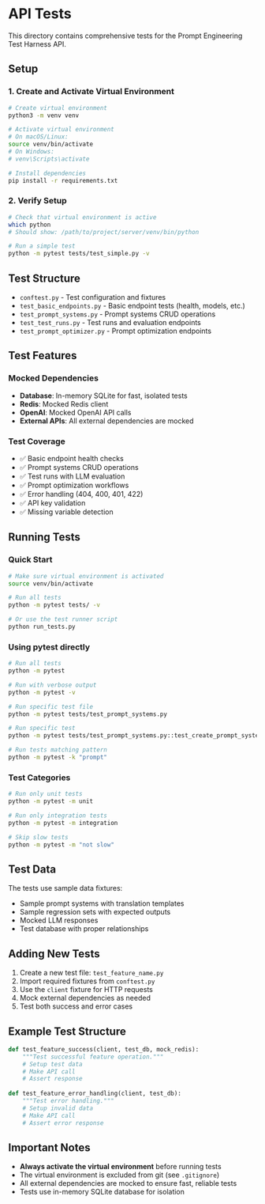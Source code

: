 # API Tests

This directory contains comprehensive tests for the Prompt Engineering Test Harness API.

## Setup

### 1. Create and Activate Virtual Environment

```bash
# Create virtual environment
python3 -m venv venv

# Activate virtual environment
# On macOS/Linux:
source venv/bin/activate
# On Windows:
# venv\Scripts\activate

# Install dependencies
pip install -r requirements.txt
```

### 2. Verify Setup

```bash
# Check that virtual environment is active
which python
# Should show: /path/to/project/server/venv/bin/python

# Run a simple test
python -m pytest tests/test_simple.py -v
```

## Test Structure

- `conftest.py` - Test configuration and fixtures
- `test_basic_endpoints.py` - Basic endpoint tests (health, models, etc.)
- `test_prompt_systems.py` - Prompt systems CRUD operations
- `test_test_runs.py` - Test runs and evaluation endpoints
- `test_prompt_optimizer.py` - Prompt optimization endpoints

## Test Features

### Mocked Dependencies
- **Database**: In-memory SQLite for fast, isolated tests
- **Redis**: Mocked Redis client
- **OpenAI**: Mocked OpenAI API calls
- **External APIs**: All external dependencies are mocked

### Test Coverage
- ✅ Basic endpoint health checks
- ✅ Prompt systems CRUD operations
- ✅ Test runs with LLM evaluation
- ✅ Prompt optimization workflows
- ✅ Error handling (404, 400, 401, 422)
- ✅ API key validation
- ✅ Missing variable detection

## Running Tests

### Quick Start
```bash
# Make sure virtual environment is activated
source venv/bin/activate

# Run all tests
python -m pytest tests/ -v

# Or use the test runner script
python run_tests.py
```

### Using pytest directly
```bash
# Run all tests
python -m pytest

# Run with verbose output
python -m pytest -v

# Run specific test file
python -m pytest tests/test_prompt_systems.py

# Run specific test
python -m pytest tests/test_prompt_systems.py::test_create_prompt_system

# Run tests matching pattern
python -m pytest -k "prompt"
```

### Test Categories
```bash
# Run only unit tests
python -m pytest -m unit

# Run only integration tests
python -m pytest -m integration

# Skip slow tests
python -m pytest -m "not slow"
```

## Test Data

The tests use sample data fixtures:
- Sample prompt systems with translation templates
- Sample regression sets with expected outputs
- Mocked LLM responses
- Test database with proper relationships

## Adding New Tests

1. Create a new test file: `test_feature_name.py`
2. Import required fixtures from `conftest.py`
3. Use the `client` fixture for HTTP requests
4. Mock external dependencies as needed
5. Test both success and error cases

## Example Test Structure

```python
def test_feature_success(client, test_db, mock_redis):
    """Test successful feature operation."""
    # Setup test data
    # Make API call
    # Assert response
    
def test_feature_error_handling(client, test_db):
    """Test error handling."""
    # Setup invalid data
    # Make API call
    # Assert error response
```

## Important Notes

- **Always activate the virtual environment** before running tests
- The virtual environment is excluded from git (see `.gitignore`)
- All external dependencies are mocked to ensure fast, reliable tests
- Tests use in-memory SQLite database for isolation
